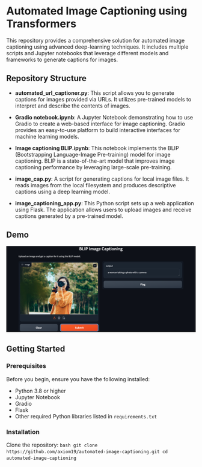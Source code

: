 # Automated Image Captioning using Transformers

This repository provides a comprehensive solution for automated image captioning using advanced deep-learning techniques. It includes multiple scripts and Jupyter notebooks that leverage different models and frameworks to generate captions for images.

## Repository Structure

- **automated_url_captioner.py**: This script allows you to generate captions for images provided via URLs. It utilizes pre-trained models to interpret and describe the contents of images.
  
- **Gradio notebook.ipynb**: A Jupyter Notebook demonstrating how to use Gradio to create a web-based interface for image captioning. Gradio provides an easy-to-use platform to build interactive interfaces for machine learning models.

- **Image captioning BLIP.ipynb**: This notebook implements the BLIP (Bootstrapping Language-Image Pre-training) model for image captioning. BLIP is a state-of-the-art model that improves image captioning performance by leveraging large-scale pre-training.

- **image_cap.py**: A script for generating captions for local image files. It reads images from the local filesystem and produces descriptive captions using a deep learning model.

- **image_captioning_app.py**: This Python script sets up a web application using Flask. The application allows users to upload images and receive captions generated by a pre-trained model.

## Demo
<img src="images/demo.png" alt="BLIP Image Captioning Demo" width="600"/>

## Getting Started

### Prerequisites

Before you begin, ensure you have the following installed:

- Python 3.8 or higher
- Jupyter Notebook
- Gradio
- Flask
- Other required Python libraries listed in `requirements.txt`

### Installation
Clone the repository:
    ```bash
    git clone https://github.com/axiom19/automated-image-captioning.git
    cd automated-image-captioning
    ```

